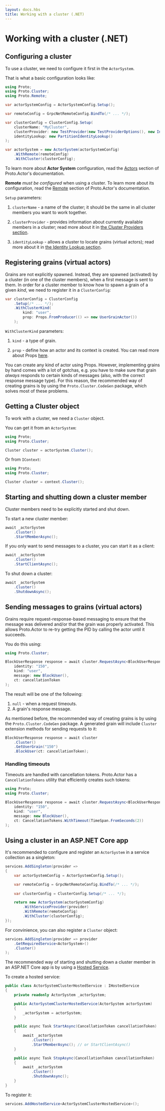 ```yaml
---
layout: docs.hbs
title: Working with a cluster (.NET)
---
```


# Working with a cluster (.NET)


## Configuring a cluster

To use a cluster, we need to configure it first in the `ActorSystem`.

That is what a basic configuration looks like:

```csharp
using Proto;
using Proto.Cluster;
using Proto.Remote;

var actorSystemConfig = ActorSystemConfig.Setup();

var remoteConfig = GrpcNetRemoteConfig.BindTo(/* ... */);

var clusterConfig = ClusterConfig.Setup(
    clusterName: "MyCluster",
    clusterProvider: new TestProvider(new TestProviderOptions(), new InMemAgent()),
    identityLookup: new PartitionIdentityLookup()
);

var actorSystem = new ActorSystem(actorSystemConfig)
    .WithRemote(remoteConfig)
    .WithCluster(clusterConfig);
```

To learn more about **Actor System** configuration, read the [Actors](../actors.md) section of Proto.Actor's documentation.

**Remote** _must be configured_ when using a cluster. To learn more about its configuration, read the [Remote](../remote.md) section of Proto.Actor's documentation.

`Setup` parameters:

1. `clusterName` - a name of the cluster; it should be the same in all cluster members you want to work together.

1. `clusterProvider` - provides information about currently available members in a cluster; read more about it in [the Cluster Providers section](cluster-providers-net.md).

1. `identityLookup` - allows a cluster to locate grains (virtual actors); read more about it in [the Identity Lookup section](identity-lookup-net.md).


## Registering grains (virtual actors)

Grains are not explicitly spawned. Instead, they are spawned (activated) by a cluster (in one of the cluster members), when a first message is sent to them. In order for a cluster member to know how to spawn a grain of a given _kind_, we need to register it in a `ClusterConfig`:

```csharp
var clusterConfig = ClusterConfig
    .Setup(/* ... */);
    .WithClusterKind(
        kind: "user",
        prop: Props.FromProducer(() => new UserGrainActor())
    );
```

`WithClusterKind` parameters:

1. `kind` - a type of grain.

1. `prop` - define how an actor and its context is created. You can read more about Props [here](../props.md).

You can create any kind of actor using Props. However, implementing grains by hand comes with a lot of gotchas, e.g. you have to make sure that grain _always_ responds to certain kinds of messages (also, with the correct response message type). For this reason, the recommended way of creating grains is by using the `Proto.Cluster.CodeGen` package, which solves most of these problems.

<!-- TODO: You can read more about that approach in the [Codegen](todo) section. -->


## Getting a Cluster object

To work with a cluster, we need a `Cluster` object.

You can get it from an `ActorSystem`:

```csharp
using Proto;
using Proto.Cluster;

Cluster cluster = actorSystem.Cluster();
```

Or from `IContext`:

```csharp
using Proto;
using Proto.Cluster;

Cluster cluster = context.Cluster();
```


## Starting and shutting down a cluster member

Cluster members need to be explicitly started and shut down.

To start a new cluster member:

```csharp
await _actorSystem
    .Cluster()
    .StartMemberAsync();
```

If you only want to send messages to a cluster, you can start it as a client:

```csharp
await _actorSystem
    .Cluster()
    .StartClientAsync();
```

To shut down a cluster:

```csharp
await _actorSystem
    .Cluster()
    .ShutdownAsync();
```


## Sending messages to grains (virtual actors)

Grains require request-response-based messaging to ensure that the message was delivered and/or that the grain was properly activated. This allows Proto.Actor to re-try getting the PID by calling the actor until it succeeds.

You do this using:

```csharp
using Proto.Cluster;

BlockUserResponse response = await cluster.RequestAsync<BlockUserResponse>(
    identity: "150",
    kind: "user",
    message: new BlockUser(),
    ct: cancellationToken
);
```

The result will be one of the following:

1. `null` - when a request timeouts.
1. A grain's response message.

As mentioned before, the recommended way of creating grains is by using the `Proto.Cluster.CodeGen` package. A generated grain will include `Cluster` extension methods for sending requests to it:

```csharp
BlockUserResponse response = await cluster
    .Cluster()
    .GetUserGrain("150")
    .BlockUser(ct: cancellationToken);
```

<!-- TODO: You can read more about that approach in the [Codegen](todo) section. -->


### Handling timeouts

Timeouts are handled with cancellation tokens. Proto.Actor has a `CancellationTokens` utility that efficiently creates such tokens:

```csharp
using Proto;
using Proto.Cluster;

BlockUserResponse response = await cluster.RequestAsync<BlockUserResponse>(
    identity: "150",
    kind: "user",
    message: new BlockUser(),
    ct: CancellationTokens.WithTimeout(TimeSpan.FromSeconds(2))
);
```


## Using a cluster in an ASP.NET Core app

It's recommended to configure and register an `ActorSystem` in a service collection as a singleton:

```csharp
services.AddSingleton(provider =>
{
    var actorSystemConfig = ActorSystemConfig.Setup();

    var remoteConfig = GrpcNetRemoteConfig.BindTo(/* ... */);
    
    var clusterConfig = ClusterConfig.Setup(/* ... */);

    return new ActorSystem(actorSystemConfig)
        .WithServiceProvider(provider)
        .WithRemote(remoteConfig)
        .WithCluster(clusterConfig);
});
```

For convinience, you can also register a `Cluster` object:

```csharp
services.AddSingleton(provider => provider
    .GetRequiredService<ActorSystem>()
    .Cluster()
);
```

The recommended way of starting and shutting down a cluster member in an ASP.NET Core app is by using a [Hosted Service](https://docs.microsoft.com/en-us/aspnet/core/fundamentals/host/hosted-services?view=aspnetcore-6.0&tabs=visual-studio).

To create a hosted service:

```csharp
public class ActorSystemClusterHostedService : IHostedService
{
    private readonly ActorSystem _actorSystem;

    public ActorSystemClusterHostedService(ActorSystem actorSystem)
    {
        _actorSystem = actorSystem;
    }

    public async Task StartAsync(CancellationToken cancellationToken)
    {
        await _actorSystem
            .Cluster()
            .StartMemberAsync(); // or StartClientAsync()
    }

    public async Task StopAsync(CancellationToken cancellationToken)
    {
        await _actorSystem
            .Cluster()
            .ShutdownAsync();
    }
}
```

To register it:

```csharp
services.AddHostedService<ActorSystemClusterHostedService>();
```
